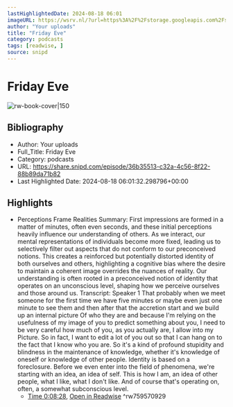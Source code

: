 ```yaml
---
lastHighlightedDate: 2024-08-18 06:01
imageURL: https://wsrv.nl/?url=https%3A%2F%2Fstorage.googleapis.com%2Fsnipd-public%2Fsideload%2Fsideload_image.png&w=100&h=100
author: "Your uploads"
title: "Friday Eve"
category: podcasts
tags: [readwise, ]
source: snipd
---
```

# Friday Eve

![rw-book-cover|150](https://wsrv.nl/?url=https%3A%2F%2Fstorage.googleapis.com%2Fsnipd-public%2Fsideload%2Fsideload_image.png&w=100&h=100)

## Bibliography
- Author: Your uploads
- Full_Title: Friday Eve
- Category: podcasts
- URL: https://share.snipd.com/episode/36b35513-c32a-4c56-8f22-88b89da71b82
- Last Highlighted Date: 2024-08-18 06:01:32.298796+00:00

## Highlights
- Perceptions Frame Realities
  Summary:
  First impressions are formed in a matter of minutes, often even seconds, and these initial perceptions heavily influence our understanding of others.
  As we interact, our mental representations of individuals become more fixed, leading us to selectively filter out aspects that do not conform to our preconceived notions. This creates a reinforced but potentially distorted identity of both ourselves and others, highlighting a cognitive bias where the desire to maintain a coherent image overrides the nuances of reality.
  Our understanding is often rooted in a preconceived notion of identity that operates on an unconscious level, shaping how we perceive ourselves and those around us.
  Transcript:
  Speaker 1
  That probably when we meet someone for the first time we have five minutes or maybe even just one minute to see them and then after that the accretion start and we build up an internal picture Of who they are and because I'm relying on the usefulness of my image of you to predict something about you, I need to be very careful how much of you, as you actually are, I allow into my Picture. So in fact, I want to edit a lot of you out so that I can hang on to the fact that I know who you are. So it's a kind of profound stupidity and blindness in the maintenance of knowledge, whether it's knowledge of oneself or knowledge of other people. Identity is based on a foreclosure. Before we even enter into the field of phenomena, we're starting with an idea, an idea of self. This is how I am, an idea of other people, what I like, what I don't like. And of course that's operating on, often, a somewhat subconscious level.
    - [Time 0:08:28](https://share.snipd.com/snip/fd4b5e27-adfd-43e2-8e0a-ab13715b4764), [Open in Readwise](https://readwise.io/open/759570929)
^rw759570929


